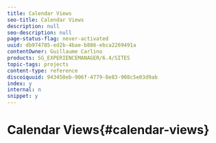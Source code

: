 ```yaml
---
title: Calendar Views
seo-title: Calendar Views
description: null
seo-description: null
page-status-flag: never-activated
uuid: db974785-ed2b-4bae-b886-ebca2269491a
contentOwner: Guillaume Carlino
products: SG_EXPERIENCEMANAGER/6.4/SITES
topic-tags: projects
content-type: reference
discoiquuid: 943450eb-906f-4779-8e83-908c5e03d9ab
index: y
internal: n
snippet: y
---
```


# Calendar Views{#calendar-views}

